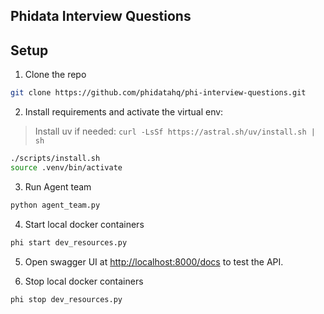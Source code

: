 ## Phidata Interview Questions

## Setup

1. Clone the repo

```sh
git clone https://github.com/phidatahq/phi-interview-questions.git
```

2. Install requirements and activate the virtual env:

> Install uv if needed: `curl -LsSf https://astral.sh/uv/install.sh | sh`

```sh
./scripts/install.sh
source .venv/bin/activate
```

3. Run Agent team

```sh
python agent_team.py
```

4. Start local docker containers

```sh
phi start dev_resources.py
```

5. Open swagger UI at [http://localhost:8000/docs](http://localhost:8000/docs) to test the API.

6. Stop local docker containers

```sh
phi stop dev_resources.py
```
